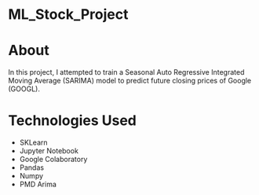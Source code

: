 # ML_Stock_Project

# About
In this project, I attempted to train a Seasonal Auto Regressive Integrated Moving Average (SARIMA) model to predict future closing prices of Google (GOOGL). 

# Technologies Used
* SKLearn
* Jupyter Notebook
* Google Colaboratory
* Pandas
* Numpy
* PMD Arima 
